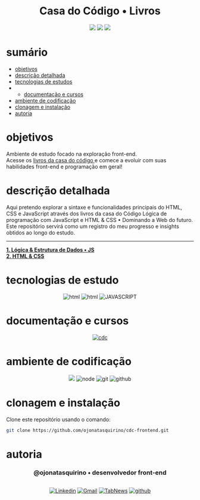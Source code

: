  
<h1 align="center"> Casa do Código • Livros </h1>

[comment]: <> (Adicione o seu usuário  e o nome do repositório)

<p align="center">
  <image
  src="https://img.shields.io/github/languages/count/ojonatasquirino/cdc-frontend"
  />
  <image
  src="https://img.shields.io/github/languages/top/ojonatasquirino/cdc-frontend"
  />
  <image
  src="https://img.shields.io/github/last-commit/ojonatasquirino/cdc-frontend"
  />

</p>

# sumário 

- [objetivos](#id01)
- [descrição detalhada](#id01.01)
- [tecnologias de estudos](#id02)
- - [documentação e cursos](#id02.01)
- [ambiente de codificação](#id03)
- [clonagem e instalação](#id04)
- [autoria](#id05)



# objetivos <a name="id01"></a>

Ambiente de estudo focado na exploração front-end. <br>
Acesse os <a href='https://www.casadocodigo.com.br/collections/front-end-javascript'>livros da casa do código </a> e comece a evoluir com suas habilidades front-end e programação em geral!


# descrição detalhada <a name="id01.01"></a>


Aqui pretendo explorar a sintaxe e funcionalidades principais do HTML, CSS e JavaScript através dos livros da casa do Código Lógica de programação com JavaScript e HTML & CSS • Dominando a Web do futuro. Este repositório servirá como um registro do meu progresso e insights obtidos ao longo do estudo.

<hr>

**<a href='/Lógica • JavaScript/'> 1. Lógica & Estrutura de Dados • JS  </a>** <br>
**<a href='/Estilização • HTML & CSS/'> 2. HTML & CSS </a>**


# tecnologias de estudo <a name="id02"></a>

<div  align='center'> 
 
![html](https://img.shields.io/badge/html-0D1117?style=for-the-badge&logo=html5&logoColor=red)
![html](https://img.shields.io/badge/css-0D1117?style=for-the-badge&logo=css3&logoColor=blue)
![JAVASCRIPT](https://img.shields.io/badge/JavaScript-0D1117?style=for-the-badge&logo=javascript&logoColor=yellow)
 
[comment]: <> (link para adicionar badges: https://dev.to/envoy_/150-badges-for-github-pnk)

</div>

# documentação e cursos <a name="id02.01"></a>

<div  align='center'> 

 [![cdc](https://img.shields.io/badge/casa_do_código-0D1117?style=for-the-badge&logo=Databricks&logoColor=fff)](https://www.casadocodigo.com.br/)
 

</div>

# ambiente de codificação <a name="id03"></a>

<div  align='center'> 

![](https://img.shields.io/badge/VSCode-0D1117?style=for-the-badge&logo=visual%20studio%20code&logoColor=blue)
![node](https://img.shields.io/badge/Nodejs-0D1117?style=for-the-badge&logo=node.js&logoColor=green)
![git](https://img.shields.io/badge/GIT-0D1117?style=for-the-badge&logo=git&logoColor=red)
![github](https://img.shields.io/badge/Github-0D1117?style=for-the-badge&logo=github&logoColor=fff)
</div>


# clonagem e instalação <a name="id04"></a>

Clone este repositório usando o comando:

```bash
git clone https://github.com/ojonatasquirino/cdc-frontend.git
```

[comment]: <> (Adicione o link da implatação, se houver)

# autoria <a name="id05"></a>

[comment]: <> (Adicione seu nome e função)

<h3 align='center'> @ojonatasquirino • desenvolvedor front-end
 </h3>

##

[comment]: <> (Adicione as suas redes sociais e profissionais)

<div  align='center'>

[![Linkedin](https://img.shields.io/badge/LinkedIn-0D1117?style=for-the-badge&logo=linkedin&logoColor=blue)](https://www.linkedin.com/in/jonatasquirino/)
<a href = "mailto:quirinoj02@gmail.com">
![Gmail](https://img.shields.io/badge/Gmail-0D1117?style=for-the-badge&logo=gmail&logoColor=red)</a>
[![TabNews](https://img.shields.io/badge/tabnews-0D1117?style=for-the-badge&logo=Databricks&logoColor=fff)](https://www.tabnews.com.br/ojonatasquirino) [![github](https://img.shields.io/badge/Github-0D1117?style=for-the-badge&logo=github&logoColor=fff)](https://www.github.com/ojonatasquirino)
</div>

